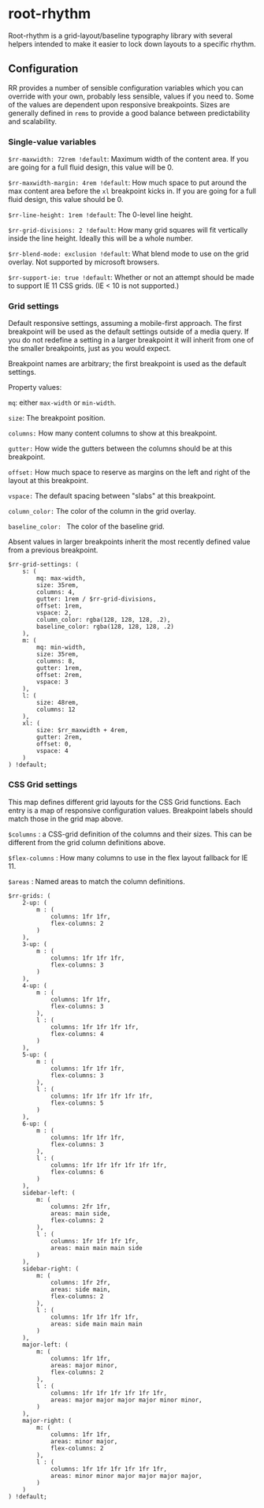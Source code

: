 # root-rhythm

Root-rhythm is a grid-layout/baseline typography library with several helpers intended to make it easier to lock down layouts to a specific rhythm. 

## Configuration

RR provides a number of sensible configuration variables which you can override with your own, probably less sensible, values if you need to. Some of the values are dependent upon responsive breakpoints. Sizes are generally defined in `rems` to provide a good balance between predictability and scalability.

### Single-value variables

`$rr-maxwidth: 72rem !default`: Maximum width of the content area. If you are going for a full fluid design, this value will be 0. 

`$rr-maxwidth-margin: 4rem !default`: How much space to put around the max content area before the `xl` breakpoint kicks in. If you are going for a full fluid design, this value should be 0.

`$rr-line-height: 1rem !default`: The 0-level line height.

`$rr-grid-divisions: 2 !default`: How many grid squares will fit vertically inside the line height. Ideally this will be a whole number. 

`$rr-blend-mode: exclusion !default`: What blend mode to use on the grid overlay. Not supported by microsoft browsers.

`$rr-support-ie: true !default`: Whether or not an attempt should be made to support IE 11 CSS grids. (IE < 10 is not supported.)

### Grid settings

Default responsive settings, assuming a mobile-first approach. The first breakpoint will be used as the  default settings outside of a media query. If you do not redefine a setting in a larger breakpoint it will inherit from one of the smaller breakpoints, just as you would expect. 

Breakpoint names are arbitrary; the first breakpoint is used as the default settings.

Property values: 

`mq`: either `max-width` or `min-width`.

`size`: The breakpoint position.

`columns:` How many content columns to show at this breakpoint.

`gutter:` How wide the gutters between the columns should be at this breakpoint.

`offset:` How much space to reserve as margins on the left and right of the layout at this breakpoint.

`vspace:` The default spacing between "slabs" at this breakpoint.

`column_color:` The color of the column in the grid overlay.

`baseline_color: ` The color of the baseline grid. 

Absent values in larger breakpoints inherit the most recently defined value from a previous breakpoint.

```
$rr-grid-settings: ( 
    s: ( 
        mq: max-width, 
        size: 35rem, 
        columns: 4, 
        gutter: 1rem / $rr-grid-divisions, 
        offset: 1rem, 
        vspace: 2,
        column_color: rgba(128, 128, 128, .2),
        baseline_color: rgba(128, 128, 128, .2)
    ), 
    m: ( 
        mq: min-width, 
        size: 35rem, 
        columns: 8, 
        gutter: 1rem,
        offset: 2rem,
        vspace: 3
    ), 
    l: ( 
        size: 48rem, 
        columns: 12
    ), 
    xl: ( 
        size: $rr_maxwidth + 4rem, 
        gutter: 2rem,
        offset: 0,
        vspace: 4
    )
) !default;
```

### CSS Grid settings

This map defines different grid layouts for the CSS Grid functions. Each entry is a map of responsive configuration values. Breakpoint labels should match those in the grid map above.

`$columns` : a CSS-grid definition of the columns and their sizes. This can be different from the grid column definitions above.

`$flex-columns` : How many columns to use in the flex layout fallback for IE 11.

`$areas` : Named areas to match the column definitions.

```
$rr-grids: (
    2-up: (
        m : (
            columns: 1fr 1fr,
            flex-columns: 2
        )
    ),
    3-up: (
        m : (
            columns: 1fr 1fr 1fr,
            flex-columns: 3
        )
    ),
    4-up: (
        m : (
            columns: 1fr 1fr,
            flex-columns: 3
        ),
        l : (
            columns: 1fr 1fr 1fr 1fr,
            flex-columns: 4
        )
    ),
    5-up: (
        m : (
            columns: 1fr 1fr 1fr,
            flex-columns: 3
        ),
        l : (
            columns: 1fr 1fr 1fr 1fr 1fr,
            flex-columns: 5
        )        
    ),
    6-up: (
        m : (
            columns: 1fr 1fr 1fr,
            flex-columns: 3
        ),
        l : (
            columns: 1fr 1fr 1fr 1fr 1fr 1fr,
            flex-columns: 6
        )        
    ),
    sidebar-left: (
        m: (
            columns: 2fr 1fr,
            areas: main side,
            flex-columns: 2
        ),
        l : (
            columns: 1fr 1fr 1fr 1fr,
            areas: main main main side
        )
    ),
    sidebar-right: (
        m: (
            columns: 1fr 2fr,
            areas: side main,
            flex-columns: 2
        ),
        l : (
            columns: 1fr 1fr 1fr 1fr,
            areas: side main main main
        )
    ),
    major-left: (
        m: (
            columns: 1fr 1fr,
            areas: major minor,
            flex-columns: 2
        ),
        l : (
            columns: 1fr 1fr 1fr 1fr 1fr 1fr,
            areas: major major major major minor minor,
        )        
    ),
    major-right: (
        m: (
            columns: 1fr 1fr,
            areas: minor major,
            flex-columns: 2
        ),
        l : (
            columns: 1fr 1fr 1fr 1fr 1fr 1fr,
            areas: minor minor major major major major,
        )
    )
) !default;
```
